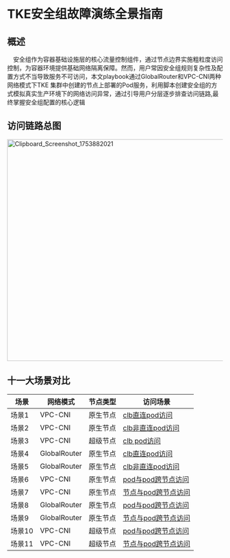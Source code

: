 # TKE安全组故障演练全景指南
## 概述

&emsp;安全组作为容器基础设施层的核心流量控制组件，通过节点边界实施粗粒度访问控制，为容器环境提供基础网络隔离保障。然而，用户常因安全组规则复杂性及配置方式不当导致服务不可访问，本文playbook通过GlobalRouter和VPC-CNI两种网络模式下TKE 集群中创建的节点上部署的Pod服务，利用脚本创建安全组的方式模拟真实生产环境下的网络访问异常，通过引导用户分层逐步排查访问链路,最终掌握安全组配置的核心逻辑
## 访问链路总图
[<img width="758" height="517" alt="Clipboard_Screenshot_1753882021" src="https://github.com/user-attachments/assets/9b3fc430-84ef-499b-939b-bc35ef7c465b" />
](https://github.com/aliantli/sg_playbook_1/blob/66cad7177321924be772a1d2963b34a4eb5e9611/playbook/image/flowchart1.md)
## 十一大场景对比
| 场景            | 网络模式         |节点类型 |访问场景|
|----------------|----------------|------|--|
| 场景1   | VPC-CNI   |原生节点|[clb直连pod访问](https://github.com/aliantli/sg_playbook_1/tree/c18d5adb1f857bbb53b51c363ef6d290465576e5/playbook/VPV-CNI%E4%B8%8B%E7%9B%B4%E8%BF%9E%E5%A4%96%E7%BD%91%E8%AE%BF%E9%97%AEpod%E5%AE%89%E5%85%A8%E7%BB%84%E6%BC%94%E7%BB%83)|
| 场景2  | VPC-CNI      |原生节点|[clb非直连pod访问](https://github.com/aliantli/sg_playbook_1/tree/7acb4c1897d03ed26f580b356d2f814a164281ea/playbook/VPC-CNI%E4%B8%8B%E9%9D%9E%E7%9B%B4%E8%BF%9E%E5%A4%96%E7%BD%91%E8%AE%BF%E9%97%AEpod%E5%AE%89%E5%85%A8%E7%BB%84%E6%BC%94%E7%BB%83)|
| 场景3  | VPC-CNI   |超级节点|[clb pod访问](https://github.com/aliantli/sg_playbook_1/tree/50095376329d1cd800e512eaf9375561a1118970/playbook/VPC-CNI%E8%B6%85%E7%BA%A7%E8%8A%82%E7%82%B9%E4%B8%8B%E7%9B%B4%E8%BF%9E%E5%A4%96%E7%BD%91%E8%AE%BF%E9%97%AEpod%E5%AE%89%E5%85%A8%E7%BB%84%E6%BC%94%E7%BB%83)|
| 场景4  | GlobalRouter  |  原生节点|[clb直连pod访问](https://github.com/aliantli/sg_playbook_1/tree/22fa43527ba348d7cc2dde6ab319b707ea9e2cbe/playbook/Global%20Router%E4%B8%8B%E7%9B%B4%E8%BF%9E%E5%A4%96%E7%BD%91%E8%AE%BF%E9%97%AEpod%E5%AE%89%E5%85%A8%E7%BB%84%E6%BC%94%E7%BB%83)|
| 场景5  | GlobalRouter  |   原生节点|[clb非直连pod访问](https://github.com/aliantli/sg_playbook_1/tree/615d247343c827a5ec32cfd86e0d0709ca67408f/playbook/Global%20Router%E4%B8%8B%E9%9D%9E%E7%9B%B4%E8%BF%9E%E5%A4%96%E7%BD%91%E8%AE%BF%E9%97%AEpod%E5%AE%89%E5%85%A8%E7%BB%84%E6%BC%94%E7%BB%83)|
|场景6 |VPC-CNI|原生节点|[pod与pod跨节点访问](https://github.com/aliantli/sg_playbook_1/tree/3fa35c05676a1578d516d45dbf917a398a78f12a/playbook/VPC_PodAccessPod)|
|场景7 |VPC-CNI|原生节点|[节点与pod跨节点访问](https://github.com/aliantli/sg_playbook_1/tree/fc2bf66842de9bd2e5dafba75813e274887f412a/playbook/VPC-NodeAccessPod)|
|场景8 |GlobalRouter |原生节点|[pod与pod跨节点访问](https://github.com/aliantli/sg_playbook_1/tree/cfdced08321c62ad56e9d55ee616e073f70f0820/playbook/GlobalRouter_PodAccessPod)|
|场景9 |GlobalRouter |原生节点|[节点与pod跨节点访问](https://github.com/aliantli/sg_playbook_1/tree/6947e55c8c36ecd7dac6f6705fea99b82d61ddeb/playbook/GlobalRouter_NodeAccessPod)|
|场景10 |VPC-CNI|超级节点|[pod与pod跨节点访问](https://github.com/aliantli/sg_playbook_1/tree/210c954de66a564665694a2088b713ec9bf7bda3/playbook/VPC_Super_PodAccessPod)|
|场景11 |VPC-CNI|超级节点|[节点与pod跨节点访问](https://github.com/aliantli/sg_playbook_1/tree/9257b0d0f06fb2e4a959805c94a333362235e421/playbook/VPC_Super_NodeAccessPod)|
